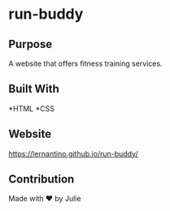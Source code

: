 # run-buddy

## Purpose
A website that offers fitness training services.

## Built With
  *HTML
  *CSS
  
  ## Website
  https://lernantino.github.io/run-buddy/
  
  ## Contribution
  Made with ❤️ by Julie
